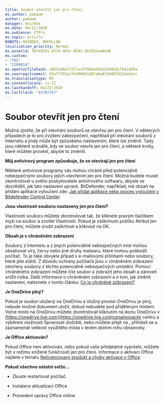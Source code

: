 ```yaml
---
title: Soubor otevřít jen pro čtení
ms.author: pebaum
author: pebaum
manager: mnirkhe
ms.date: 04/21/2020
ms.audience: ITPro
ms.topic: article
ROBOTS: NOINDEX, NOFOLLOW
localization_priority: Normal
ms.assetid: 39748581-d319-403c-8501-9b785e4a0ed8
ms.custom:
- "765"
- "2200014"
ms.openlocfilehash: c045188af15fcec0f868eb0e5b399bd1fb42a09a
ms.sourcegitcommit: 55eff703a17e500681d8fa6a87eb067019ade3cc
ms.translationtype: MT
ms.contentlocale: cs-CZ
ms.lasthandoff: 04/22/2020
ms.locfileid: "43702767"
---
```

# <a name="file-open-read-only"></a>Soubor otevřít jen pro čtení

Možná zjistíte, že při otevírání souborů se otevřou jen pro čtení. V některých případech je to pro zvýšení zabezpečení, například při otevírání souborů z Internetu a jindy může být způsobeno nastavením, které lze změnit. Tady jsou některé scénáře, kdy se soubor otevře jen pro čtení, a některé kroky, které můžete provést, abyste to změnili.
  
 **Můj antivirový program způsobuje, že se otevírají jen pro čtení**
  
Některé antivirové programy vás mohou chránit před potenciálně nebezpečnými soubory jejich otevřením jen pro čtení. Možná budete muset zkontrolovat u svého poskytovatele antivirového softwaru, abyste se dozvěděli, jak tato nastavení upravit. BitDefender, například, má obsah na přidání aplikace vyloučení zde: [Jak přidat aplikace nebo proces vyloučení v Bitdefender Control Center](https://aka.ms/AA6098i).
  
 **Jsou vlastnosti souboru nastaveny jen pro čtení?**
  
Vlastnosti souboru můžete zkontrolovat tak, že kliknete pravým tlačítkem myši na soubor a zvolíte Vlastnosti. Pokud je zaškrtnuto políčko Atribut jen pro čtení, můžete zrušit zaškrtnutí a kliknout na OK.
  
 **Obsah je v chráněném zobrazení**
  
Soubory z Internetu a z jiných potenciálně nebezpečných míst mohou obsahovat viry, červy nebo jiné druhy malwaru, které mohou poškodit počítač. To je také obvykle případ s e-mailovými přílohami nebo soubory, které jste stáhli. Z důvodu ochrany počítače jsou v chráněném zobrazení otevřeny soubory z těchto potenciálně nebezpečných umístění. Pomocí chráněného zobrazení můžete číst soubor a zobrazit jeho obsah a zároveň snížit rizika. Další informace o chráněném zobrazení a o tom, jak změnit nastavení, naleznete v tomto článku: [Co je chráněné zobrazení?](https://support.office.com/article/d6f09ac7-e6b9-4495-8e43-2bbcdbcb6653)
  
 **Je OneDrive plný?**
  
Pokud je soubor uložený na OneDrivu a úložný prostor OneDrivu je plný, nebude možné dokument uložit, dokud nebudete pod přiděleným místem. Volné místo na OneDrivu můžete zkontrolovat kliknutím na ikonu OneDrivu v [https://onedrive.live.com](https://onedrive.live.com)oznamovacím centru a výběrem možnosti Spravovat úložiště, nebo můžete přejít na , přihlásit se a zaznamenat velikost využitého místa v levém dolním rohu obrazovky.
  
 **Je Office aktivován?**
  
Pokud Office není aktivován, nebo pokud vaše předplatné vypršelo, můžete být v režimu snížené funkčnosti jen pro čtení. Informace o aktivaci Office najdete v tématu [Nelicencovaný produkt a chyby aktivace v Office](https://support.office.com/article/0d23d3c0-c19c-4b2f-9845-5344fedc4380).
  
 **Pokud všechno ostatní selže...**
  
- Zkuste restartovat počítač.
    
- Instalace aktualizací Office
    
- Provedení opravy Office online
    

